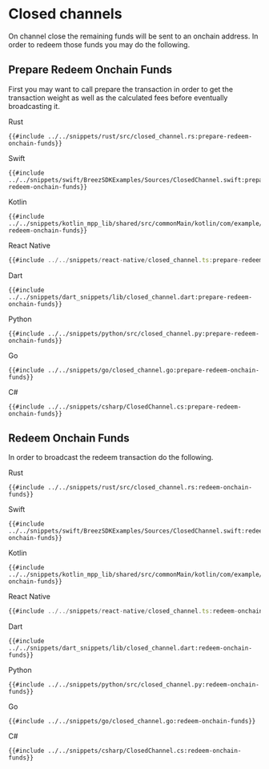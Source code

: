 # Closed channels

On channel close the remaining funds will be sent to an onchain address. In order to redeem those funds you may do the following.

## Prepare Redeem Onchain Funds

First you may want to call prepare the transaction in order to get the transaction weight as well as the calculated fees before eventually broadcasting it.

<custom-tabs category="lang">
<div slot="title">Rust</div>
<section>

```rust,ignore
{{#include ../../snippets/rust/src/closed_channel.rs:prepare-redeem-onchain-funds}}
```
</section>

<div slot="title">Swift</div>
<section>

```swift,ignore
{{#include ../../snippets/swift/BreezSDKExamples/Sources/ClosedChannel.swift:prepare-redeem-onchain-funds}}
```
</section>

<div slot="title">Kotlin</div>
<section>

```kotlin,ignore
{{#include ../../snippets/kotlin_mpp_lib/shared/src/commonMain/kotlin/com/example/kotlinmpplib/ClosedChannel.kt:prepare-redeem-onchain-funds}}
```
</section>

<div slot="title">React Native</div>
<section>

```typescript
{{#include ../../snippets/react-native/closed_channel.ts:prepare-redeem-onchain-funds}}
```
</section>

<div slot="title">Dart</div>
<section>

```dart,ignore
{{#include ../../snippets/dart_snippets/lib/closed_channel.dart:prepare-redeem-onchain-funds}}
```
</section>

<div slot="title">Python</div>
<section>

```python,ignore
{{#include ../../snippets/python/src/closed_channel.py:prepare-redeem-onchain-funds}}
```
</section>

<div slot="title">Go</div>
<section>

```go,ignore
{{#include ../../snippets/go/closed_channel.go:prepare-redeem-onchain-funds}}
```
</section>

<div slot="title">C#</div>
<section>

```cs,ignore
{{#include ../../snippets/csharp/ClosedChannel.cs:prepare-redeem-onchain-funds}}
```
</section>
</custom-tabs>

## Redeem Onchain Funds

In order to broadcast the redeem transaction do the following.
 
<custom-tabs category="lang">
<div slot="title">Rust</div>
<section>

```rust,ignore
{{#include ../../snippets/rust/src/closed_channel.rs:redeem-onchain-funds}}
```
</section>

<div slot="title">Swift</div>
<section>

```swift,ignore
{{#include ../../snippets/swift/BreezSDKExamples/Sources/ClosedChannel.swift:redeem-onchain-funds}}
```
</section>

<div slot="title">Kotlin</div>
<section>

```kotlin,ignore
{{#include ../../snippets/kotlin_mpp_lib/shared/src/commonMain/kotlin/com/example/kotlinmpplib/ClosedChannel.kt:redeem-onchain-funds}}
```
</section>

<div slot="title">React Native</div>
<section>

```typescript
{{#include ../../snippets/react-native/closed_channel.ts:redeem-onchain-funds}}
```
</section>

<div slot="title">Dart</div>
<section>

```dart,ignore
{{#include ../../snippets/dart_snippets/lib/closed_channel.dart:redeem-onchain-funds}}
```
</section>

<div slot="title">Python</div>
<section>

```python,ignore
{{#include ../../snippets/python/src/closed_channel.py:redeem-onchain-funds}}
```
</section>

<div slot="title">Go</div>
<section>

```go,ignore
{{#include ../../snippets/go/closed_channel.go:redeem-onchain-funds}}
```
</section>

<div slot="title">C#</div>
<section>

```cs,ignore
{{#include ../../snippets/csharp/ClosedChannel.cs:redeem-onchain-funds}}
```
</section>
</custom-tabs>